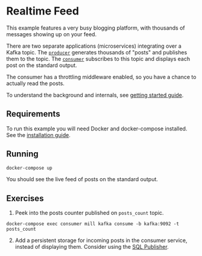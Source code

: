 # Realtime Feed

This example features a very busy blogging platform, with thousands of messages showing up on your feed.

There are two separate applications (microservices) integrating over a Kafka topic. The [`producer`](producer/) generates
thousands of "posts" and publishes them to the topic. The [`consumer`](consumer/) subscribes to this topic and 
displays each post on the standard output.

The consumer has a throttling middleware enabled, so you have a chance to actually read the posts.

To understand the background and internals, see [getting started guide](https://watermill.io/docs/getting-started/).

## Requirements

To run this example you will need Docker and docker-compose installed. See the [installation guide](https://docs.docker.com/compose/install/).

## Running

```bash
docker-compose up
```

You should see the live feed of posts on the standard output.

## Exercises

1. Peek into the posts counter published on `posts_count` topic.

```
docker-compose exec consumer mill kafka consume -b kafka:9092 -t posts_count
```

2. Add a persistent storage for incoming posts in the consumer service, instead of displaying them.
   Consider using the [SQL Publisher](https://github.com/ThreeDotsLabs/watermill-sql).
